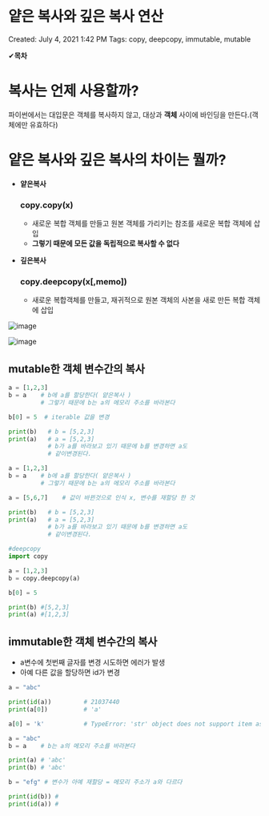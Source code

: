 # 얕은 복사와 깊은 복사 연산

Created: July 4, 2021 1:42 PM
Tags: copy, deepcopy, immutable, mutable

✔**목차**

# **복사는 언제 사용할까?**

파이썬에서는 대입문은 객체를 복사하지 않고, 대상과 **객체** 사이에 바인딩을 만든다.(객체에만 유효하다)

# **얕은 복사와 깊은 복사의 차이는 뭘까?**

- **얕은복사**

    ### copy.copy(x)

    - 새로운 복합 객체를 만들고 원본 객체를 가리키는 참조를 새로운 복합 객체에 삽입
    - **그렇기 때문에 모든 값을 독립적으로 복사할 수 없다**

- **깊은복사**

    ### copy.deepcopy(x[,memo])

    - 새로운 복합객체를 만들고, 재귀적으로 원본 객체의 사본을 새로 만든 복합 객체에 삽입

![image](https://user-images.githubusercontent.com/60565941/127294384-fcfcd462-1f05-4899-a0dc-376c5269a435.png)


![image](https://user-images.githubusercontent.com/60565941/127294411-b325540e-65b7-4f81-8438-f756a6560e6b.png)


## **mutable한 객체 변수간의 복사**

```python
a = [1,2,3]
b = a    # b에 a를 할당한다( 얕은복사 )
         # 그렇기 때문에 b는 a의 메모리 주소를 바라본다

b[0] = 5  # iterable 값을 변경

print(b)   # b = [5,2,3]
print(a)   # a = [5,2,3] 
           # b가 a를 바라보고 있기 때문에 b를 변경하면 a도 
           # 같이변경된다.
```

```python
a = [1,2,3]
b = a    # b에 a를 할당한다( 얕은복사 )
         # 그렇기 때문에 b는 a의 메모리 주소를 바라본다

a = [5,6,7]    # 값이 바뀐것으로 인식 x, 변수를 재할당 한 것

print(b)   # b = [5,2,3]
print(a)   # a = [5,2,3] 
           # b가 a를 바라보고 있기 때문에 b를 변경하면 a도 
           # 같이변경된다.
```

```python
#deepcopy
import copy

a = [1,2,3]
b = copy.deepcopy(a)

b[0] = 5

print(b) #[5,2,3]
print(a) #[1,2,3]
```

## immutable한 객체 변수간의 복사

- a변수에 첫번째 글자를 변경 시도하면 에러가 발생
- 아예 다른 값을 할당하면 id가 변경

```python
a = "abc"

print(id(a))         # 21037440
print(a[0])          # 'a'

a[0] = 'k'           # TypeError: 'str' object does not support item assignment
```

```python
a = "abc"
b = a    # b는 a의 메모리 주소를 바라본다

print(a) # 'abc' 
print(b) # 'abc'

b = "efg" # 변수가 아예 재할당 = 메모리 주소가 a와 다르다

print(id(b)) #
print(id(a)) #

```
